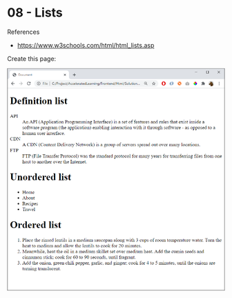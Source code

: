 
    
# 08 - Lists

References
- https://www.w3schools.com/html/html_lists.asp

Create this page:

![](img/08.png)



